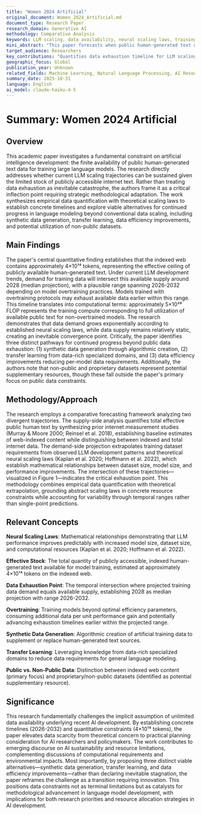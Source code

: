 ```yaml
---
title: "Women 2024 Artificial"
original_document: Women_2024_Artificial.md
document_type: Research Paper
research_domain: Generative AI
methodology: Comparative Analysis
keywords: LLM scaling, data availability, neural scaling laws, training data demand, synthetic data
mini_abstract: "This paper forecasts when public human-generated text data will become exhausted for LLM training, projecting data depletion between 2026-2032, and explores alternative strategies to sustain progress beyond this constraint."
target_audience: Researchers
key_contributions: "Quantifies data exhaustion timeline for LLM scaling trajectories"
geographic_focus: Global
publication_year: Unknown
related_fields: Machine Learning, Natural Language Processing, AI Resource Economics
summary_date: 2025-10-31
language: English
ai_model: claude-haiku-4-5
---
```


# Summary: Women 2024 Artificial

## Overview

This academic paper investigates a fundamental constraint on artificial intelligence development: the finite availability of public human-generated text data for training large language models. The research directly addresses whether current LLM scaling trajectories can be sustained given the limited stock of publicly accessible internet text. Rather than treating data exhaustion as inevitable catastrophe, the authors frame it as a critical inflection point requiring strategic methodological adaptation. The work synthesizes empirical data quantification with theoretical scaling laws to establish concrete timelines and explore viable alternatives for continued progress in language modeling beyond conventional data scaling, including synthetic data generation, transfer learning, data efficiency improvements, and potential utilization of non-public datasets.

## Main Findings

The paper's central quantitative finding establishes that the indexed web contains approximately 4×10¹⁴ tokens, representing the effective ceiling of publicly available human-generated text. Under current LLM development trends, demand for training data will intersect this available supply around 2028 (median projection), with a plausible range spanning 2026-2032 depending on model overtraining practices. Models trained with overtraining protocols may exhaust available data earlier within this range. This timeline translates into computational terms: approximately 5×10²⁸ FLOP represents the training compute corresponding to full utilization of available public text for non-overtrained models. The research demonstrates that data demand grows exponentially according to established neural scaling laws, while data supply remains relatively static, creating an inevitable convergence point. Critically, the paper identifies three distinct pathways for continued progress beyond public data exhaustion: (1) synthetic data generation through algorithmic creation, (2) transfer learning from data-rich specialized domains, and (3) data efficiency improvements reducing per-model data requirements. Additionally, the authors note that non-public and proprietary datasets represent potential supplementary resources, though these fall outside the paper's primary focus on public data constraints.

## Methodology/Approach

The research employs a comparative forecasting framework analyzing two divergent trajectories. The supply-side analysis quantifies total effective public human text by synthesizing prior internet measurement studies (Murray & Moore 2000; Reinsel et al. 2018), establishing baseline estimates of web-indexed content while distinguishing between indexed and total internet data. The demand-side projection extrapolates training dataset requirements from observed LLM development patterns and theoretical neural scaling laws (Kaplan et al. 2020; Hoffmann et al. 2022), which establish mathematical relationships between dataset size, model size, and performance improvements. The intersection of these trajectories—visualized in Figure 1—indicates the critical exhaustion point. This methodology combines empirical data quantification with theoretical extrapolation, grounding abstract scaling laws in concrete resource constraints while accounting for variability through temporal ranges rather than single-point predictions.

## Relevant Concepts

**Neural Scaling Laws**: Mathematical relationships demonstrating that LLM performance improves predictably with increased model size, dataset size, and computational resources (Kaplan et al. 2020; Hoffmann et al. 2022).

**Effective Stock**: The total quantity of publicly accessible, indexed human-generated text available for model training, estimated at approximately 4×10¹⁴ tokens on the indexed web.

**Data Exhaustion Point**: The temporal intersection where projected training data demand equals available supply, establishing 2028 as median projection with range 2026-2032.

**Overtraining**: Training models beyond optimal efficiency parameters, consuming additional data per unit performance gain and potentially advancing exhaustion timelines earlier within the projected range.

**Synthetic Data Generation**: Algorithmic creation of artificial training data to supplement or replace human-generated text sources.

**Transfer Learning**: Leveraging knowledge from data-rich specialized domains to reduce data requirements for general language modeling.

**Public vs. Non-Public Data**: Distinction between indexed web content (primary focus) and proprietary/non-public datasets (identified as potential supplementary resource).

## Significance

This research fundamentally challenges the implicit assumption of unlimited data availability underlying recent AI development. By establishing concrete timelines (2026-2032) and quantitative constraints (4×10¹⁴ tokens), the paper elevates data scarcity from theoretical concern to practical planning consideration for AI researchers and policymakers. The work contributes to emerging discourse on AI sustainability and resource limitations, complementing discussions of computational requirements and environmental impacts. Most importantly, by proposing three distinct viable alternatives—synthetic data generation, transfer learning, and data efficiency improvements—rather than declaring inevitable stagnation, the paper reframes the challenge as a transition requiring innovation. This positions data constraints not as terminal limitations but as catalysts for methodological advancement in language model development, with implications for both research priorities and resource allocation strategies in AI development.
